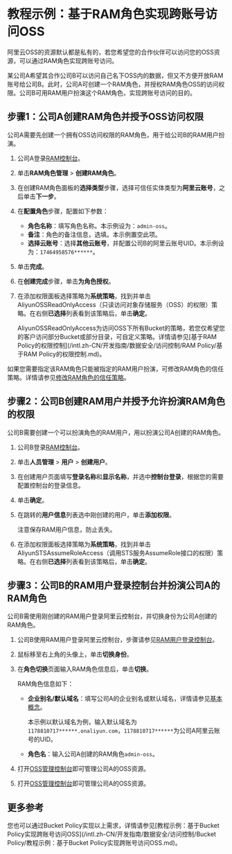 # 教程示例：基于RAM角色实现跨账号访问OSS

阿里云OSS的资源默认都是私有的，若您希望您的合作伙伴可以访问您的OSS资源，可以通过RAM角色实现跨账号访问。

某公司A希望其合作公司B可以访问自己名下OSS内的数据，但又不方便开放RAM账号给公司B。此时，公司A可创建一个RAM角色，并授权RAM角色OSS的访问权限。公司B可用RAM用户扮演这个RAM角色，实现跨账号访问的目的。

## 步骤1：公司A创建RAM角色并授予OSS访问权限

公司A需要先创建一个拥有OSS访问权限的RAM角色，用于给公司B的RAM用户扮演。

1.  公司A登录[RAM控制台](https://ram.console.aliyun.com/)。

2.  单击**RAM角色管理** \> **创建RAM角色**。

3.  在创建RAM角色面板的**选择类型**步骤，选择可信任实体类型为**阿里云账号**，之后单击**下一步**。

4.  在**配置角色**步骤，配置如下参数：

    -   **角色名称**：填写角色名称。本示例设为：`admin-oss`。
    -   **备注**：角色的备注信息，选填。本示例置空此项。
    -   **选择云账号**：选择**其他云账号**，并配置公司B的阿里云账号UID。本示例设为：`17464958576******`。
5.  单击**完成**。

6.  在**创建完成**步骤，单击**为角色授权**。

7.  在添加权限面板选择策略为**系统策略**，找到并单击AliyunOSSReadOnlyAccess（只读访问对象存储服务（OSS）的权限）策略。在右侧**已选择**列表看到该策略后，单击**确定**。

    AliyunOSSReadOnlyAccess为访问OSS下所有Bucket的策略，若您仅希望您的客户访问部分Bucket或部分目录，可自定义策略。详情请参见[基于RAM Policy的权限控制](/intl.zh-CN/开发指南/数据安全/访问控制/RAM Policy/基于RAM Policy的权限控制.md)。


如果您需要指定该RAM角色只能被指定的RAM用户扮演，可修改RAM角色的信任策略。详情请参见[修改RAM角色的信任策略](/intl.zh-CN/角色管理/修改RAM角色的可信实体.md)。

## 步骤2：公司B创建RAM用户并授予允许扮演RAM角色的权限

公司B需要创建一个可以扮演角色的RAM用户，用以扮演公司A创建的RAM角色。

1.  公司B登录[RAM控制台](https://ram.console.aliyun.com/)。

2.  单击**人员管理** \> **用户** \> **创建用户**。

3.  在创建用户页面填写**登录名称**和**显示名称**，并选中**控制台登录**，根据您的需要配置控制台的登录信息。

4.  单击**确定**。

5.  在跳转的**用户信息**列表选中刚创建的用户，单击**添加权限**。

    注意保存RAM用户信息，防止丢失。

6.  在添加权限面板选择策略为**系统策略**，找到并单击AliyunSTSAssumeRoleAccess（调用STS服务AssumeRole接口的权限）策略。在右侧**已选择**列表看到该策略后，单击**确定**。


## 步骤3：公司B的RAM用户登录控制台并扮演公司A的RAM角色

公司B需使用刚创建的RAM用户登录阿里云控制台，并切换身份为公司A创建的RAM角色。

1.  公司B使用RAM用户登录阿里云控制台，步骤请参见[RAM用户登录控制台](/intl.zh-CN/用户管理/RAM用户登录控制台.md)。

2.  鼠标移至右上角的头像上，单击**切换身份**。

3.  在**角色切换**页面输入RAM角色信息后，单击**切换**。

    RAM角色信息如下：

    -   **企业别名/默认域名**：填写公司A的企业别名或默认域名，详情请参见[基本概念](/intl.zh-CN/产品简介/基本概念.md)。

        本示例以默认域名为例，输入默认域名为`1178810717******.onaliyun.com`，`1178810717******`为公司A阿里云账号的UID。

    -   **角色名**：输入公司A创建的RAM角色`admin-oss`。
4.  打开[OSS管理控制台](https://oss.console.aliyun.com)即可管理公司A的OSS资源。

5.  打开[OSS管理控制台](https://partners-intl.console.aliyun.com/#/oss)即可管理公司A的OSS资源。


## 更多参考

您也可以通过Bucket Policy实现以上需求，详情请参见[教程示例：基于Bucket Policy实现跨账号访问OSS](/intl.zh-CN/开发指南/数据安全/访问控制/Bucket Policy/教程示例：基于Bucket Policy实现跨账号访问OSS.md)。

